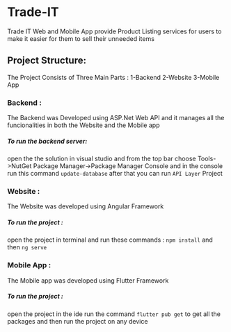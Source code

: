 # Trade-IT
Trade IT Web and Mobile App provide Product Listing services for users to make it easier for them to sell their unneeded items

## Project Structure:
The Project Consists of Three Main Parts :
  1-Backend 
  2-Website
  3-Mobile App
  
 ### Backend :
 
 The Backend was Developed using ASP.Net Web API and it manages all the funcionalities in both the Website and the Mobile app
 ##### To run the backend server:
 open the the solution in visual studio and from the top bar choose Tools->NutGet Package Manager->Package Manager Console
 and in the console run this command `update-database`
 after that you can run `API Layer` Project
 
 ### Website :
 
 The Website was developed using Angular Framework
 ##### To run the project :
 open the project in terminal and run these commands :
  `npm install` and then `ng serve`
  
 ### Mobile App :
 
 The Mobile app was developed using Flutter Framework
 ##### To run the project :
 open the project in the ide run the command `flutter pub get` to get all the packages
 and then run the project on any device
  
